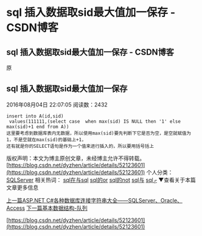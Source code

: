 # sql 插入数据取sid最大值加一保存 - CSDN博客

## sql 插入数据取sid最大值加一保存 - CSDN博客

原

## sql 插入数据取sid最大值加一保存

2016年08月04日 22:07:05 阅读数：2432

```text
insert into A(id,sid) 
 values(111111,(select case  when max(sid) IS NULL then '1' else max(sid)+1 end from A)) 
这里要考虑到数据库表内无数据，所以使用max(sid)要先判断下它是否为空，是空就赋值为1，不是空就在max(sid)的基础上+1，
还有就是你的SELECT语句是作为一个值来进行插入的，所以要用括号括上
```

版权声明：本文为博主原创文章，未经博主允许不得转载。 [https://blog.csdn.net/dyzhen/article/details/52123601](https://blog.csdn.net/dyzhen/article/details/52123601) 个人分类： [SQLServer](https://blog.csdn.net/dyzhen/article/category/3257567) 相关热词： [sql在与sql](https://blog.csdn.net/yahoo1994/article/details/70568642) [sql的or](https://blog.csdn.net/luman1991/article/details/52450893) [sql的not](https://blog.csdn.net/cho3en1/article/details/53261547) [sql与](https://blog.csdn.net/xujiangdong1992/article/details/77097097) [sql┌](https://blog.csdn.net/vagabond6/article/details/79556968) ▼查看关于本篇文章更多信息

[上一篇ASP.NET C\#各种数据库连接字符串大全——SQLServer、Oracle、Access](https://blog.csdn.net/dyzhen/article/details/51913593) [下一篇基本数据结构-队列](https://blog.csdn.net/dyzhen/article/details/52155189)

[https://blog.csdn.net/dyzhen/article/details/52123601](https://blog.csdn.net/dyzhen/article/details/52123601)

